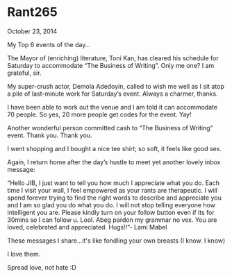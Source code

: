 # Rant265


October 23, 2014

My Top 6 events of the day…

The Mayor of (enriching) literature, Toni Kan, has cleared his schedule for Saturday to accommodate “The Business of Writing”. Only me one? I am grateful, sir.

My super-crush actor, Demola Adedoyin, called to wish me well as I sit atop a pile of last-minute work for Saturday’s event. Always a charmer, thanks.

I have been able to work out the venue and I am told it can accommodate 70 people. So yes, 20 more people get codes for the event. Yay!

Another wonderful person committed cash to “The Business of Writing” event. Thank you. Thank you.

I went shopping and I bought a nice tee shirt; so soft, it feels like good sex.

Again, I return home after the day’s hustle to meet yet another lovely inbox message:

“Hello JIB, I just want to tell you how much I appreciate what you do. Each time I visit your wall, I feel empowered as your rants are therapeutic. I will spend forever trying to find the right words to describe and appreciate you and I am so glad you do what you do. I will not stop telling everyone how intelligent you are. Please kindly turn on your follow button even if its for 30mins so I can follow u. Lool. Abeg pardon my grammar no vex. You are loved, celebrated and appreciated. Hugs!!”- Lami Mabel 

These messages I share...it's like fondling your own breasts (I know. I know)

I love them. 

Spread love, not hate :D